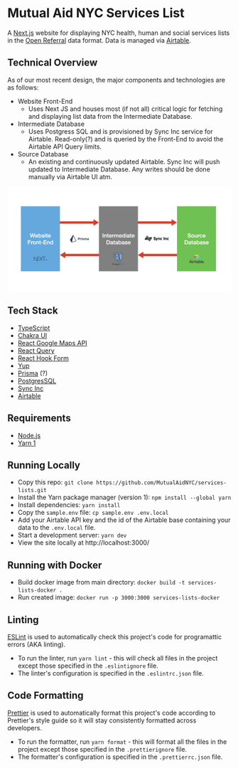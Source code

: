 # Mutual Aid NYC Services List

A [Next.js](https://nextjs.org) website for displaying NYC health, human and social services lists in the [Open Referral](https://openreferral.org) data format. Data is managed via [Airtable](https://airtable.com).

## Technical Overview

As of our most recent design, the major components and technologies are as follows:

- Website Front-End
  - Uses Next JS and houses most (if not all) critical logic for fetching and displaying list data from the Intermediate Database.
- Intermediate Database
  - Uses Postgress SQL and is provisioned by Sync Inc service for Airtable. Read-only(?) and is queried by the Front-End to avoid the Airtable API Query limits.
- Source Database
  - An existing and continuously updated Airtable. Sync Inc will push updated to Intermediate Database. Any writes should be done manually via Airtable UI atm.

![Component Diagram](images/component_diagram.png)

## Tech Stack

- [TypeScript](https://www.typescriptlang.org)
- [Chakra UI](https://chakra-ui.com)
- [React Google Maps API](https://react-google-maps-api-docs.netlify.app/)
- [React Query](https://react-query.tanstack.com)
- [React Hook Form](https://react-hook-form.com)
- [Yup](https://github.com/jquense/yup)
- [Prisma](https://www.prisma.io/) (?)
- [PostgresSQL](https://www.postgresql.org/)
- [Sync Inc](https://syncinc.so/)
- [Airtable](https://airtable.com)

## Requirements

- [Node.js](https://nodejs.org/en/)
- [Yarn 1](https://classic.yarnpkg.com/lang/en/)

## Running Locally

- Copy this repo: `git clone https://github.com/MutualAidNYC/services-lists.git`
- Install the Yarn package manager (version 1): `npm install --global yarn`
- Install dependencies: `yarn install`
- Copy the `sample.env` file: `cp sample.env .env.local`
- Add your Airtable API key and the id of the Airtable base containing your data to the `.env.local` file.
- Start a development server: `yarn dev`
- View the site locally at http://localhost:3000/

## Running with Docker

- Build docker image from main directory: `docker build -t services-lists-docker . `
- Run created image: `docker run -p 3000:3000 services-lists-docker`

## Linting

[ESLint](https://eslint.org/) is used to automatically check this project's code for programattic errors (AKA linting).

- To run the linter, run `yarn lint` - this will check all files in the project except those specified in the `.eslintignore` file.
- The linter's configuration is specified in the `.eslintrc.json` file.

## Code Formatting

[Prettier](https://prettier.io/) is used to automatically format this project's code according to Prettier's style guide so it will stay consistently formatted across developers.

- To run the formatter, run `yarn format` - this will format all the files in the project except those specified in the `.prettierignore` file.
- The formatter's configuration is specified in the `.prettierrc.json` file.
